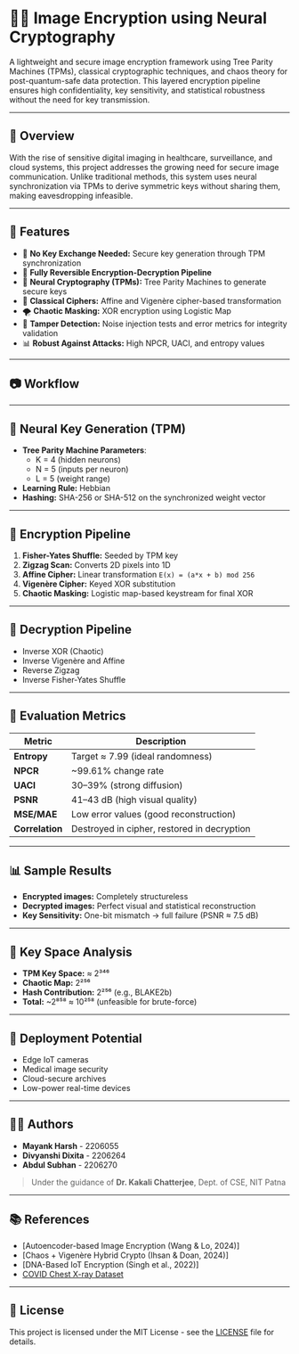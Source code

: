 # 🧠🔐 Image Encryption using Neural Cryptography

A lightweight and secure image encryption framework using Tree Parity Machines (TPMs), classical cryptographic techniques, and chaos theory for post-quantum-safe data protection. This layered encryption pipeline ensures high confidentiality, key sensitivity, and statistical robustness without the need for key transmission.

---

## 📌 Overview

With the rise of sensitive digital imaging in healthcare, surveillance, and cloud systems, this project addresses the growing need for secure image communication. Unlike traditional methods, this system uses neural synchronization via TPMs to derive symmetric keys without sharing them, making eavesdropping infeasible.

---

## 🔧 Features

- 🔑 **No Key Exchange Needed:** Secure key generation through TPM synchronization
- 🔁 **Fully Reversible Encryption-Decryption Pipeline**
- 🧠 **Neural Cryptography (TPMs):** Tree Parity Machines to generate secure keys
- 🧮 **Classical Ciphers:** Affine and Vigenère cipher-based transformation
- 🌪️ **Chaotic Masking:** XOR encryption using Logistic Map
- 🧪 **Tamper Detection:** Noise injection tests and error metrics for integrity validation
- 📊 **Robust Against Attacks:** High NPCR, UACI, and entropy values

---

## 📷 Workflow


---

## 🧠 Neural Key Generation (TPM)

- **Tree Parity Machine Parameters**:
  - K = 4 (hidden neurons)
  - N = 5 (inputs per neuron)
  - L = 5 (weight range)
- **Learning Rule:** Hebbian
- **Hashing:** SHA-256 or SHA-512 on the synchronized weight vector

---

## 🔐 Encryption Pipeline

1. **Fisher-Yates Shuffle:** Seeded by TPM key
2. **Zigzag Scan:** Converts 2D pixels into 1D
3. **Affine Cipher:** Linear transformation `E(x) = (a*x + b) mod 256`
4. **Vigenère Cipher:** Keyed XOR substitution
5. **Chaotic Masking:** Logistic map-based keystream for final XOR

---

## 🔁 Decryption Pipeline

- Inverse XOR (Chaotic)
- Inverse Vigenère and Affine
- Reverse Zigzag
- Inverse Fisher-Yates Shuffle

---

## 🧪 Evaluation Metrics

| Metric      | Description |
|-------------|-------------|
| **Entropy** | Target ≈ 7.99 (ideal randomness) |
| **NPCR**    | ~99.61% change rate |
| **UACI**    | 30–39% (strong diffusion) |
| **PSNR**    | 41–43 dB (high visual quality) |
| **MSE/MAE** | Low error values (good reconstruction) |
| **Correlation** | Destroyed in cipher, restored in decryption |

---

## 📊 Sample Results

- **Encrypted images:** Completely structureless
- **Decrypted images:** Perfect visual and statistical reconstruction
- **Key Sensitivity:** One-bit mismatch → full failure (PSNR ≈ 7.5 dB)

---

## 🔐 Key Space Analysis

- **TPM Key Space:** ≈ 2³⁴⁶
- **Chaotic Map:** 2²⁵⁶
- **Hash Contribution:** 2²⁵⁶ (e.g., BLAKE2b)
- **Total:** ~2⁸⁵⁸ ≈ 10²⁵⁸ (unfeasible for brute-force)

---

## 📂 Deployment Potential

- Edge IoT cameras
- Medical image security
- Cloud-secure archives
- Low-power real-time devices

---

## 👨‍💻 Authors

- **Mayank Harsh** - 2206055  
- **Divyanshi Dixita** - 2206264  
- **Abdul Subhan** - 2206270  
> Under the guidance of **Dr. Kakali Chatterjee**, Dept. of CSE, NIT Patna

---

## 📚 References

- [Autoencoder-based Image Encryption (Wang & Lo, 2024)]  
- [Chaos + Vigenère Hybrid Crypto (Ihsan & Doan, 2024)]  
- [DNA-Based IoT Encryption (Singh et al., 2022)]  
- [COVID Chest X-ray Dataset](https://github.com/ieee8023/covid-chestxray-dataset)

---

## 📜 License

This project is licensed under the MIT License - see the [LICENSE](./LICENSE) file for details.
